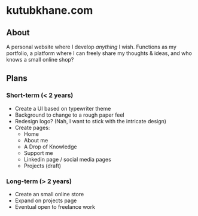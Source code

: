 # kutubkhane.com

## About
A personal website where I develop _anything_ I wish. Functions as my portfolio, a platform where I can freely share my thoughts & ideas, and who knows a small online shop?

## Plans

### Short-term (< 2 years)
- Create a UI based on typewriter theme
- Background to change to a rough paper feel
- Redesign logo? (Nah, I want to stick with the intricate design)
- Create pages:
  - Home
  - About me
  - A Drop of Knowledge
  - Support me
  - Linkedin page / social media pages
  - Projects (draft)
### Long-term (> 2 years)
- Create an small online store
- Expand on projects page
- Eventual open to freelance work
